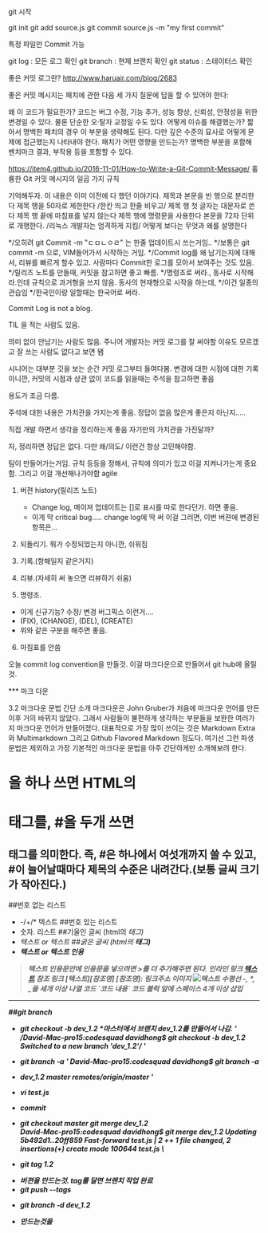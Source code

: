 git 시작

git init
git add source.js
git commit source.js -m "my first commit"

특정 파일만 Commit 가능

git log : 모든 로그 확인
git branch : 현재 브랜치 확인
git status : 스테이터스 확인

좋은 커밋 로그란?
http://www.haruair.com/blog/2683

좋은 커밋 메시지는 패치에 관한 다음 세 가지 질문에 답을 할 수 있어야 한다:

왜 이 코드가 필요한가? 코드는 버그 수정, 기능 추가, 성능 향상, 신뢰성, 안정성을 위한 변경일 수 있다. 물론 단순한 오·탈자 교정일 수도 있다.
어떻게 이슈를 해결했는가? 짧아서 명백한 패치의 경우 이 부분을 생략해도 된다. 다만 깊은 수준의 묘사로 어떻게 문제에 접근했는지 나타내야 한다.
패치가 어떤 영향을 만드는가? 명백한 부분을 포함해 벤치마크 결과, 부작용 등을 포함할 수 있다.

https://item4.github.io/2016-11-01/How-to-Write-a-Git-Commit-Message/
훌륭한 Git 커밋 메시지의 일곱 가지 규칙

기억해두자. 이 내용은 이미 이전에 다 했던 이야기다.
제목과 본문을 빈 행으로 분리한다
제목 행을 50자로 제한한다 /한칸 띄고 한줄 비우고/
제목 행 첫 글자는 대문자로 쓴다
제목 행 끝에 마침표를 넣지 않는다
제목 행에 명령문을 사용한다
본문을 72자 단위로 개행한다. /리눅스 개발자는 엄격하게 지킴/
어떻게 보다는 무엇과 왜를 설명한다

*/오히려 git Commit -m "ㄷㅁㄴㅇㄹ" 는 한줄 업데이트시 쓰는거임..
*/보통은 git commit -m 으로, VIM들어가서 시작하는 거임.
*/Commit log를 왜 남기는지에 대해서, 리뷰를 빠르게 할수 있고. 사람마다 Commit한 로그를 모아서
보여주는 것도 있음.
*/릴리즈 노트를 만들때, 커밋을 참고하면 좋고 빠름.
*/명령조로 써라., 동사로 시작해라.인데 규칙으로 과거형을 쓰지 않음. 동사의 현재형으로 시작을 하는데,
*/이건 일종의 관습임
*/한국인이랑 일할때는 한국어로 써라.

Commit Log is not a blog.

TIL 을 적는 사람도 있음.

의미 없이 안남기는 사람도 많음. 주니어 개발자는 커밋 로그를 잘 써야할 이유도 모르겠고 잘 쓰는 사람도 없다고 보면 됌


시니어는 대부분 깃을 보는 순간 커밋 로그부터 들여다봄.
변경에 대한 시점에 대한 기록이니깐, 커밋의 시점과 상관 없이 코드를 읽을때는 주석을 참고하면 좋음

용도가 조금 다름.

주석에 대한 내용은 가치관을 가지는게 좋음.
정답이 없음 많은게 좋은지 아닌지.....

직접 개발 하면서 생각을 정리하는게 좋음 자기만의 가치관을 가진달까?

자, 정리하면
정답은 없다. 다만 왜/의도/ 이런건 항상 고민해야함.

팀이 만들어가는거임. 규칙 등등을 정해서,
규칙에 의미가 있고 이걸 지켜나가는게 중요함.
그리고 이걸 개선해나가야함 agile

1. 버젼 history(릴리즈 노트)
   - Change log, 메이져 업데이트는 []로 표시를 따로 한다던가. 하면 좋음.
   - 이게 막 critical bug..... change log에 딱 써 이걸 그러면, 이번 버젼에 변경된 항목은...

2. 되돌리기. 뭐가 수정되었는지 아니깐, 쉬워짐
3. 기록.(항해일지 같은거지)
4. 리뷰.(자세히 써 놓으면 리뷰하기 쉬움)
5. 명령조.
  - 이게 신규기능? 수정/ 변경 버그픽스 이런거....
  - (FIX), (CHANGE), (DEL), (CREATE)
  - 위와 같은 구분을 해주면 좋음.
6. 마침표를 안씀


오늘 commit log convention을 만들것.
이걸 마크다운으로 만들어서 git hub에 올릴것.

*** 마크 다운

3.2 마크다운 문법 간단 소개
마크다운은 John Gruber가 처음에 마크다운 언어를 만든 이후 거의 바뀌지 않았다. 그래서 사람들이 불편하게 생각하는 부분들을 보완한 여러가지 마크다운 언어가 만들어졌다. 대표적으로 가장 많이 쓰이는 것은 Markdown Extra와 Multimarkdown 그리고 Github Flavored Markdown 정도다. 여기선 그런 파생문법은 제외하고 가장 기본적인 마크다운 문법을 아주 간단하게만 소개해보려 한다.


# 을 하나 쓰면 HTML의 <h1> 태그를, #을 두개 쓰면 <h2>태그를 의미한다. 즉, #은 하나에서 여섯개까지 쓸 수 있고, #이 늘어날때마다 제목의 수준은 내려간다.(보통 글씨 크기가 작아진다.)
##번호 없는 리스트
 + -/+/* 텍스트
##번호 있는 리스트
 + 숫자. 리스트
##기울인 글씨 (html의 <em>태그)
 + *텍스트* or _텍스트_
##굵은 글씨 (html의 <strong>태그)
 + **텍스트** or __텍스트__
인용
> 텍스트
인용문안에 인용문을 넣으려면 >를 더 추가해주면 된다.
인라인 링크
[텍스트](링크주소)
참조 링크
[텍스트][참조명]
[참조명]: 링크주소
이미지
![텍스트](이미지링크)
수평선
-, *, _을 세개 이상 나열
코드
\`코드 내용\`
코드 블럭
앞에 스페이스 4개 이상 삽입

----
##git branch
- git checkout ‐b dev_1.2
  *마스터에서 브랜치 dev_1.2를 만들어서 나감.
\'
  /David-Mac-pro15:codesquad davidhong$ git checkout -b dev_1.2
Switched to a new branch 'dev_1.2'/
\'

- git branch ‐a
\'
David-Mac-pro15:codesquad davidhong$ git branch -a
* dev_1.2
  master
  remotes/origin/master
\'


- vi test.js
- commit
- git checkout master git merge dev_1.2
\
David-Mac-pro15:codesquad davidhong$ git merge dev_1.2
Updating 5b492d1..20ff859
Fast-forward
 test.js | 2 ++
 1 file changed, 2 insertions(+)
 create mode 100644 test.js
\

- git tag 1.2
 * 버젼을 만드는것. tag를 달면 브랜치 작업 완료
 * git push --tags 
- git branch ‐d dev_1.2
* 만드는것을
